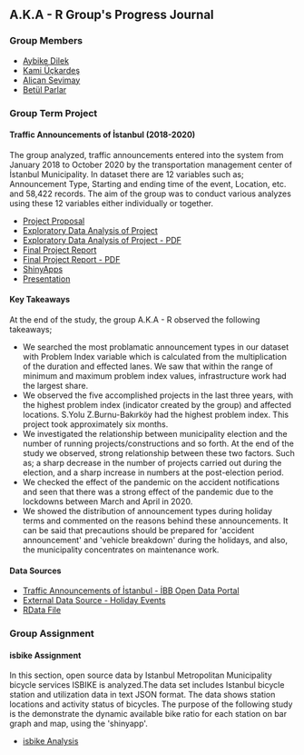 
## **A.K.A - R**  Group's Progress Journal

### Group Members

- [Aybike Dilek](https://pjournal.github.io/mef04-AybikeDilek/)
- [Kami Üçkardeş](https://pjournal.github.io/mef04-KamiUckardes/)
- [Alican Sevimay](https://pjournal.github.io/mef04-AlicanSevimay/)
- [Betül Parlar](https://pjournal.github.io/mef04-parlarbetul/)

### Group Term Project 

#### Traffic Announcements of İstanbul (2018-2020)

The group analyzed, traffic announcements entered into the system from January 2018 to October 2020 by the transportation management center of İstanbul Municipality. In dataset there are 12 variables such as; Announcement Type, Starting and ending time of the event, Location, etc. and 58,422 records. The aim of the group was to conduct various analyzes using these 12 variables either individually or together.

- [Project Proposal](Project-Proposal.html)
- [Exploratory Data Analysis of Project](EDA_Traffic_Announcements.html) 
- [Exploratory Data Analysis of Project - PDF](EDA-of-Traffic-Announcements--Istanbul-UYM-_PDF.pdf) 
- [Final Project Report](Final-Project.html)
- [Final Project Report - PDF](Final_Project_PDF.pdf)
- [ShinyApps](https://aybikedilek.shinyapps.io/ShinyApps_of_EDA/) 
- [Presentation](Presentation.html#1)

#### Key Takeaways
At the end of the study, the group A.K.A - R observed the following takeaways;

- We searched the most problamatic announcement types in our dataset with Problem Index variable which is calculated from the multiplication of the duration and effected lanes. 
We saw that within the range of minimum and maximum problem index values, infrastructure work had the largest share.
- We observed the five accomplished projects in the last three years, with the highest problem index (indicator created by the group) and affected locations. S.Yolu Z.Burnu-Bakırköy had the highest problem index. This project took approximately six months.
-   We investigated the relationship between municipality election and the number of running projects/constructions and so forth. At the end of the study we observed, strong relationship between these two factors. Such as; a sharp decrease in the number of projects carried out during the election, and a sharp increase in numbers at the post-election period.
- We checked the effect of the pandemic on the accident notifications and seen that there was a strong effect of the pandemic due to the lockdowns between March and April in 2020. 
- We showed the distribution of announcement types during holiday terms and commented on the reasons behind these announcements. It can be said that precautions should be prepared for 'accident announcement' and 'vehicle breakdown' during the holidays, and also, the municipality concentrates on maintenance work.

#### Data Sources

- [Traffic Announcements of İstanbul - İBB Open Data Portal](https://data.ibb.gov.tr/dataset/ulasim-yonetim-merkezi-uym-tarafindan-sisteme-girilen-trafik-duyurulari)
- [External Data Source - Holiday Events](https://www.tatilsepeti.com/resmi-tatil-gunleri)
- [RData File](https://github.com/pjournal/mef04g-a-k-a-r/blob/gh-pages/Project_Datasets/data.RData)

### Group Assignment

#### isbike Assignment

In this section, open source data by Istanbul Metropolitan Municipality bicycle services ISBIKE is analyzed.The data set includes Istanbul bicycle station and utilization data in text JSON format. The data shows station locations and activity status of bicycles. The purpose of the following study is the demonstrate the dynamic available bike ratio for each station on bar graph and map, using the 'shinyapp'.

- [isbike Analysis](https://aybikedilek.shinyapps.io/ISBike_Project/)



